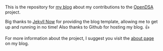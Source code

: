 This is the repository for [my blog](https://opendsablog.sanin.click/) about my
contributions to the [OpenDSA](https://github.com/OpenDSA/OpenDSA) project.

Big thanks to [Jekyll Now](https://github.com/barryclark/jekyll-now) for
providing the blog template, allowing me to get up and running in no time! Also
thanks to Github for hosting my blog. 👍

For more information about the project, I suggest you visit the
[about page](https://opendsablog.sanin.click/about/) on my blog.
